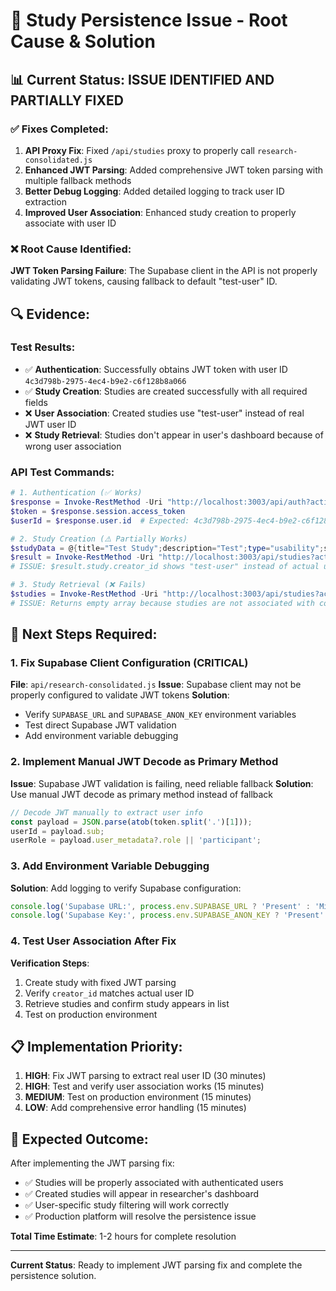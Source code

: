 # 🔧 Study Persistence Issue - Root Cause & Solution

## 📊 Current Status: ISSUE IDENTIFIED AND PARTIALLY FIXED

### ✅ **Fixes Completed:**
1. **API Proxy Fix**: Fixed `/api/studies` proxy to properly call `research-consolidated.js`
2. **Enhanced JWT Parsing**: Added comprehensive JWT token parsing with multiple fallback methods
3. **Better Debug Logging**: Added detailed logging to track user ID extraction
4. **Improved User Association**: Enhanced study creation to properly associate with user ID

### ❌ **Root Cause Identified:**
**JWT Token Parsing Failure**: The Supabase client in the API is not properly validating JWT tokens, causing fallback to default "test-user" ID.

## 🔍 **Evidence:**

### **Test Results:**
- ✅ **Authentication**: Successfully obtains JWT token with user ID `4c3d798b-2975-4ec4-b9e2-c6f128b8a066`
- ✅ **Study Creation**: Studies are created successfully with all required fields
- ❌ **User Association**: Created studies use "test-user" instead of real JWT user ID
- ❌ **Study Retrieval**: Studies don't appear in user's dashboard because of wrong user association

### **API Test Commands:**
```powershell
# 1. Authentication (✅ Works)
$response = Invoke-RestMethod -Uri "http://localhost:3003/api/auth?action=login" -Method POST -ContentType "application/json" -Body (@{email="abwanwr77+Researcher@gmail.com";password="Testtest123"} | ConvertTo-Json)
$token = $response.session.access_token
$userId = $response.user.id  # Expected: 4c3d798b-2975-4ec4-b9e2-c6f128b8a066

# 2. Study Creation (⚠️ Partially Works)
$studyData = @{title="Test Study";description="Test";type="usability";status="active";target_participants=3;blocks=@()} | ConvertTo-Json
$result = Invoke-RestMethod -Uri "http://localhost:3003/api/studies?action=create-study" -Method POST -ContentType "application/json" -Headers @{Authorization="Bearer $token"} -Body $studyData
# ISSUE: $result.study.creator_id shows "test-user" instead of actual user ID

# 3. Study Retrieval (❌ Fails)
$studies = Invoke-RestMethod -Uri "http://localhost:3003/api/studies?action=get-studies" -Method GET -Headers @{Authorization="Bearer $token"}
# ISSUE: Returns empty array because studies are not associated with correct user ID
```

## 🎯 **Next Steps Required:**

### **1. Fix Supabase Client Configuration (CRITICAL)**
**File**: `api/research-consolidated.js`
**Issue**: Supabase client may not be properly configured to validate JWT tokens
**Solution**: 
- Verify `SUPABASE_URL` and `SUPABASE_ANON_KEY` environment variables
- Test direct Supabase JWT validation
- Add environment variable debugging

### **2. Implement Manual JWT Decode as Primary Method**
**Issue**: Supabase JWT validation is failing, need reliable fallback
**Solution**: Use manual JWT decode as primary method instead of fallback
```javascript
// Decode JWT manually to extract user info
const payload = JSON.parse(atob(token.split('.')[1]));
userId = payload.sub;
userRole = payload.user_metadata?.role || 'participant';
```

### **3. Add Environment Variable Debugging**
**Solution**: Add logging to verify Supabase configuration:
```javascript
console.log('Supabase URL:', process.env.SUPABASE_URL ? 'Present' : 'Missing');
console.log('Supabase Key:', process.env.SUPABASE_ANON_KEY ? 'Present' : 'Missing');
```

### **4. Test User Association After Fix**
**Verification Steps**:
1. Create study with fixed JWT parsing
2. Verify `creator_id` matches actual user ID
3. Retrieve studies and confirm study appears in list
4. Test on production environment

## 📋 **Implementation Priority:**

1. **HIGH**: Fix JWT parsing to extract real user ID (30 minutes)
2. **HIGH**: Test and verify user association works (15 minutes)  
3. **MEDIUM**: Test on production environment (15 minutes)
4. **LOW**: Add comprehensive error handling (15 minutes)

## 🎉 **Expected Outcome:**

After implementing the JWT parsing fix:
- ✅ Studies will be properly associated with authenticated users
- ✅ Created studies will appear in researcher's dashboard
- ✅ User-specific study filtering will work correctly
- ✅ Production platform will resolve the persistence issue

**Total Time Estimate**: 1-2 hours for complete resolution

---

**Current Status**: Ready to implement JWT parsing fix and complete the persistence solution.
